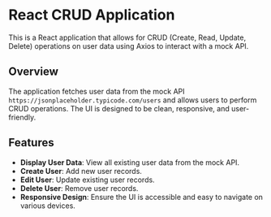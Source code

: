 # React CRUD Application

This is a React application that allows for CRUD (Create, Read, Update, Delete) operations on user data using Axios to interact with a mock API.

## Overview

The application fetches user data from the mock API `https://jsonplaceholder.typicode.com/users` and allows users to perform CRUD operations. The UI is designed to be clean, responsive, and user-friendly.

## Features

- **Display User Data**: View all existing user data from the mock API.
- **Create User**: Add new user records.
- **Edit User**: Update existing user records.
- **Delete User**: Remove user records.
- **Responsive Design**: Ensure the UI is accessible and easy to navigate on various devices.

